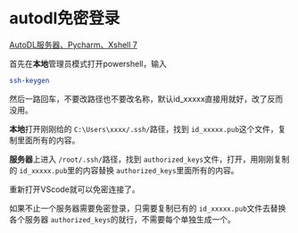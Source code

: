 

# autodl免密登录

[AutoDL服务器、Pycharm、Xshell 7](https://blog.csdn.net/weixin_43793510/article/details/124369650)

首先在**本地**管理员模式打开powershell，输入

```bash
ssh-keygen
```

然后一路回车，不要改路径也不要改名称，默认id_xxxxx直接用就好，改了反而没用。

**本地**打开刚刚给的 `C:\Users\xxxx/.ssh/`路径，找到 `id_xxxxx.pub`这个文件，复制里面所有的内容。

**服务器**上进入 `/root/.ssh/`路径，找到 `authorized_keys`文件，打开，用刚刚复制的 `id_xxxxx.pub`里的内容替换 `authorized_keys`里面所有的内容。

重新打开VScode就可以免密连接了。

如果不止一个服务器需要免密登录，只需要复制已有的 `id_xxxxx.pub`文件去替换各个服务器 `authorized_keys`的就行，不需要每个单独生成一个。
